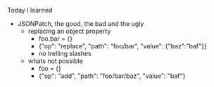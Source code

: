 Today I learned

- JSONPatch, the good, the bad and the ugly
    - replacing an object property
        - foo.bar = {}
        - {"op": "replace", "path": "foo/bar", "value": {"baz":"baf"}}
        - no trelling slashes
    - whats not possible
        - foo = {}
        - {"op": "add", "path": "foo/bar/baz", "value": "baf"}
